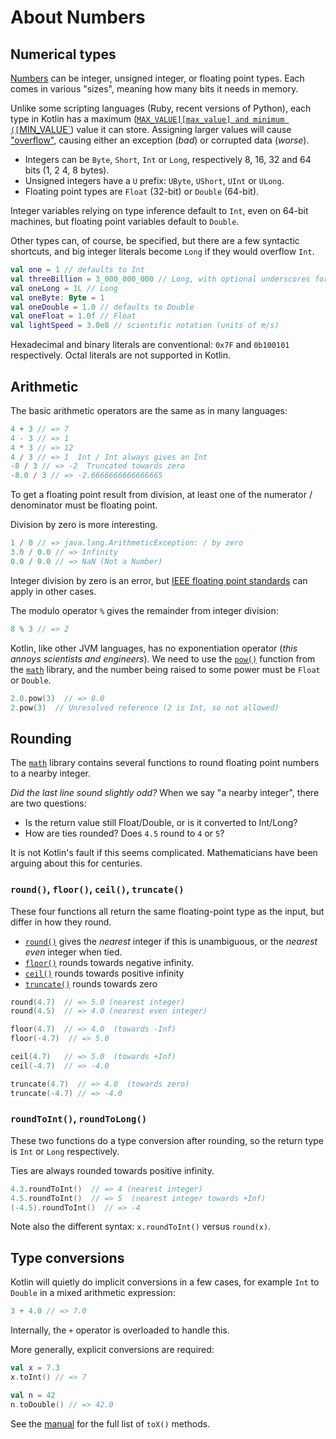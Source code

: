# About Numbers

## Numerical types

[Numbers][numbers] can be integer, unsigned integer, or floating point types.
Each comes in various "sizes", meaning how many bits it needs in memory.

Unlike some scripting languages (Ruby, recent versions of Python), each type in Kotlin has a maximum ([`MAX_VALUE][max_value] and minimum ([`MIN_VALUE`][min_value]) value it can store.
Assigning larger values will cause ["overflow"][wiki-overflow], causing either an exception (_bad_) or corrupted data (_worse_).

- Integers can be `Byte`, `Short`, `Int` or `Long`, respectively 8, 16, 32 and 64 bits (1, 2 4, 8 bytes).
- Unsigned integers have a `U` prefix: `UByte`, `UShort`, `UInt` or `ULong`.
- Floating point types are `Float` (32-bit) or `Double` (64-bit).

Integer variables relying on type inference default to `Int`, even on 64-bit machines, but floating point variables default to `Double`.

Other types can, of course, be specified, but there are a few syntactic shortcuts, and big integer literals become `Long` if they would overflow `Int`.

```Kotlin
val one = 1 // defaults to Int
val threeBillion = 3_000_000_000 // Long, with optional underscores for clarity
val oneLong = 1L // Long
val oneByte: Byte = 1
val oneDouble = 1.0 // defaults to Double
val oneFloat = 1.0f // Float
val lightSpeed = 3.0e8 // scientific notation (units of m/s)
```

Hexadecimal and binary literals are conventional: `0x7F` and `0b100101` respectively.
Octal literals are not supported in Kotlin.

## Arithmetic

The basic arithmetic operators are the same as in many languages:

```Kotlin
4 + 3 // => 7
4 - 3 // => 1
4 * 3 // => 12
4 / 3 // => 1  Int / Int always gives an Int
-8 / 3 // => -2  Truncated towards zero
-8.0 / 3 // => -2.6666666666666665
```

To get a floating point result from division, at least one of the numerator / denominator must be floating point.

Division by zero is more interesting.

```Kotlin
1 / 0 // => java.lang.ArithmeticException: / by zero
3.0 / 0.0 // => Infinity
0.0 / 0.0 // => NaN (Not a Number)
```

Integer division by zero is an error, but [IEEE floating point standards][wiki-IEEE] can apply in other cases.

The modulo operator `%` gives the remainder from integer division:

```Kotlin
8 % 3 // => 2
```

Kotlin, like other JVM languages, has no exponentiation operator (_this annoys scientists and engineers_).
We need to use the [`pow()`][pow] function from the [`math`][math] library, and the number being raised to some power must be `Float` or `Double`.

```kotlin
2.0.pow(3)  // => 8.0
2.pow(3)  // Unresolved reference (2 is Int, so not allowed)
```

## Rounding

The [`math`][math] library contains several functions to round floating point numbers to a nearby integer.

_Did the last line sound slightly odd?_
When we say "a nearby integer", there are two questions:

- Is the return value still Float/Double, or is it converted to Int/Long?
- How are ties rounded? Does `4.5` round to `4` or `5`?

It is not Kotlin's fault if this seems complicated.
Mathematicians have been arguing about this for centuries.

### `round()`, `floor()`, `ceil()`, `truncate()`

These four functions all return the same floating-point type as the input, but differ in how they round.

- [`round()`][round] gives the _nearest_ integer if this is unambiguous, or the _nearest even_ integer when tied.
- [`floor()`][floor] rounds towards negative infinity.
- [`ceil()`][ceil] rounds towards positive infinity
- [`truncate()`][truncate] rounds towards zero

```kotlin
round(4.7)  // => 5.0 (nearest integer)
round(4.5)  // => 4.0 (nearest even integer)

floor(4.7)  // => 4.0  (towards -Inf)
floor(-4.7)  // => 5.0

ceil(4.7)   // => 5.0  (towards +Inf)
ceil(-4.7)  // => -4.0

truncate(4.7)  // => 4.0  (towards zero)
truncate(-4.7) // => -4.0
```

### `roundToInt()`, `roundToLong()`

These two functions do a type conversion after rounding, so the return type is `Int` or `Long` respectively.

Ties are always rounded towards positive infinity.

```kotlin
4.3.roundToInt()  // => 4 (nearest integer)
4.5.roundToInt()  // => 5  (nearest integer towards +Inf)
(-4.5).roundToInt()  // => -4
```

Note also the different syntax: `x.roundToInt()` versus `round(x)`.

## Type conversions

Kotlin will quietly do implicit conversions in a few cases, for example `Int` to `Double` in a mixed arithmetic expression:

```Kotlin
3 + 4.0 // => 7.0
```

Internally, the `+` operator is overloaded to handle this.

More generally, explicit conversions are required:

```Kotlin
val x = 7.3
x.toInt() // => 7

val n = 42
n.toDouble() // => 42.0
```

See the [manual][conversions] for the full list of `toX()` methods.

[numbers]: https://kotlinlang.org/docs/numbers.html
[wiki-IEEE]: https://en.wikipedia.org/wiki/IEEE_754
[conversions]: https://kotlinlang.org/docs/numbers.html#explicit-number-conversions
[pow]: https://kotlinlang.org/api/core/kotlin-stdlib/kotlin.math/pow.html
[math]: https://kotlinlang.org/api/core/kotlin-stdlib/kotlin.math/
[round]: https://kotlinlang.org/api/core/kotlin-stdlib/kotlin.math/round.html
[floor]: https://kotlinlang.org/api/core/kotlin-stdlib/kotlin.math/floor.html
[ceil]: https://kotlinlang.org/api/core/kotlin-stdlib/kotlin.math/ceil.html
[truncate]: https://kotlinlang.org/api/core/kotlin-stdlib/kotlin.math/truncate.html
[wiki-overflow]: https://en.wikipedia.org/wiki/Integer_overflow
[max_value]: https://kotlinlang.org/api/core/kotlin-stdlib/kotlin/-int/-companion/#-244053257%2FProperties%2F-956074838
[min_value]: https://kotlinlang.org/api/core/kotlin-stdlib/kotlin/-int/-companion/#-1907397559%2FProperties%2F-956074838
